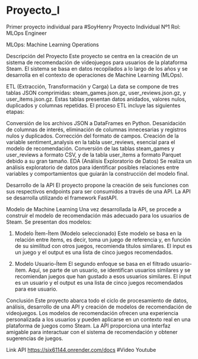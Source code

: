 # Proyecto_I
Primer proyecto individual para #SoyHenry
Proyecto Individual Nº1
Rol: MLOps Engineer

MLOps: Machine Learning Operations

Descripción del Proyecto
Este proyecto se centra en la creación de un sistema de recomendación de videojuegos para usuarios de la plataforma Steam. El sistema se basa en datos recopilados a lo largo de los años y se desarrolla en el contexto de operaciones de Machine Learning (MLOps).

ETL (Extracción, Transformación y Carga)
La data se compone de tres tablas JSON comprimidas: steam_games.json.gz, user_reviews.json.gz, y user_items.json.gz. Estas tablas presentan datos anidados, valores nulos, duplicados y columnas repetidas. El proceso ETL incluye las siguientes etapas:

Conversión de los archivos JSON a DataFrames en Python.
Desanidación de columnas de interés, eliminación de columnas innecesarias y registros nulos y duplicados.
Corrección del formato de campos.
Creación de la variable sentiment_analysis en la tabla user_reviews, esencial para el modelo de recomendación.
Conversión de las tablas steam_games y user_reviews a formato CSV, y de la tabla user_items a formato Parquet debido a su gran tamaño.
EDA (Análisis Exploratorio de Datos)
Se realiza un análisis exploratorio de datos para identificar posibles relaciones entre variables y comportamientos que guiarán la construcción del modelo final. 

Desarrollo de la API
El proyecto propone la creación de seis funciones con sus respectivos endpoints para ser consumidos a través de una API. La API se desarrolla utilizando el framework FastAPI.

Modelo de Machine Learning
Una vez desarrollada la API, se procede a construir el modelo de recomendación más adecuado para los usuarios de Steam. Se presentan dos modelos:

1. Modelo Ítem-Ítem (Modelo seleccionado)
Este modelo se basa en la relación entre ítems, es decir, toma un juego de referencia y, en función de su similitud con otros juegos, recomienda títulos similares. El input es un juego y el output es una lista de cinco juegos recomendados.

2. Modelo Usuario-Ítem
El segundo enfoque se basa en el filtrado usuario-ítem. Aquí, se parte de un usuario, se identifican usuarios similares y se recomiendan juegos que han gustado a esos usuarios similares. El input es un usuario y el output es una lista de cinco juegos recomendados para ese usuario.

Conclusión
Este proyecto abarca todo el ciclo de procesamiento de datos, análisis, desarrollo de una API y creación de modelos de recomendación de videojuegos. Los modelos de recomendación ofrecen una experiencia personalizada a los usuarios y pueden aplicarse en un contexto real en una plataforma de juegos como Steam. La API proporciona una interfaz amigable para interactuar con el sistema de recomendación y obtener sugerencias de juegos.


Link API https://six61144.onrender.com/docs
#Video Youtube 
